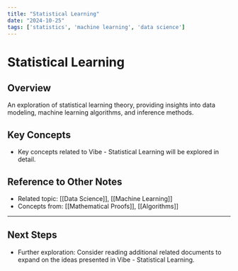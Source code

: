 ```yaml
---
title: "Statistical Learning"
date: "2024-10-25"
tags: ['statistics', 'machine learning', 'data science']
---
```


# Statistical Learning

## Overview

An exploration of statistical learning theory, providing insights into data modeling, machine learning algorithms, and inference methods.

## Key Concepts

- Key concepts related to Vibe - Statistical Learning will be explored in detail.
  
## Reference to Other Notes

- Related topic: [[Data Science]], [[Machine Learning]]
- Concepts from: [[Mathematical Proofs]], [[Algorithms]]
---

## Next Steps

- Further exploration: Consider reading additional related documents to expand on the ideas presented in Vibe - Statistical Learning.
